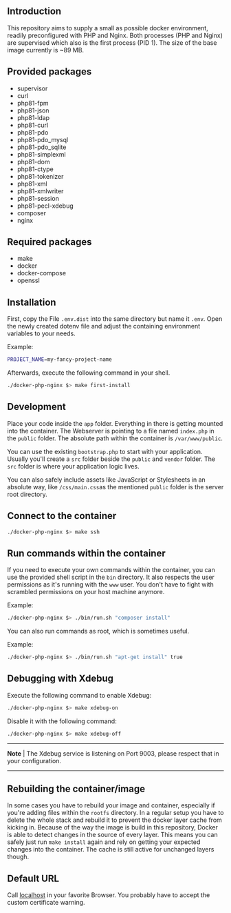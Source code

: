## Introduction

This repository aims to supply a small as possible docker environment, readily preconfigured with PHP and Nginx.
Both processes (PHP and Nginx) are supervised which also is the first process (PID 1). The size
of the base image currently is ~89 MB.

## Provided packages

- supervisor
- curl
- php81-fpm
- php81-json
- php81-ldap
- php81-curl
- php81-pdo
- php81-pdo_mysql
- php81-pdo_sqlite
- php81-simplexml
- php81-dom
- php81-ctype
- php81-tokenizer
- php81-xml
- php81-xmlwriter
- php81-session
- php81-pecl-xdebug
- composer
- nginx

## Required packages

- make
- docker
- docker-compose
- openssl

## Installation

First, copy the File `.env.dist` into the same directory but name it `.env`. 
Open the newly created dotenv file and adjust the containing environment variables 
to your needs.

Example:
```bash
PROJECT_NAME=my-fancy-project-name
```
Afterwards, execute the following command in your shell.
```bash
./docker-php-nginx $> make first-install
```

## Development

Place your code inside the ```app``` folder. Everything in there is
getting mounted into the container. The Webserver is pointing to a
file named ```index.php``` in the ```public``` folder. The absolute
path within the container is ```/var/www/public```.

You can use the existing ```bootstrap.php``` to start with your application.
Usually you'll create a ```src``` folder beside the ```public``` and ```vendor``` folder.
The ```src``` folder is where your application logic lives.

You can also safely include assets like JavaScript or Stylesheets in an absolute way, like ```/css/main.css```as
the mentioned ```public``` folder is the server root directory.

## Connect to the container

```bash
./docker-php-nginx $> make ssh
```

## Run commands within the container

If you need to execute your own commands within the container, you can use the provided
shell script in the ```bin``` directory. It also respects the user permissions as it's
running with the ```www``` user. You don't have to fight with scrambled permissions
on your host machine anymore.

Example: 
```bash
./docker-php-nginx $> ./bin/run.sh "composer install"
```

You can also run commands as root, which is sometimes useful.

Example:
```bash
./docker-php-nginx $> ./bin/run.sh "apt-get install" true
```

## Debugging with Xdebug

Execute the following command to enable Xdebug:
```bash
./docker-php-nginx $> make xdebug-on
```

Disable it with the following command:
```bash
./docker-php-nginx $> make xdebug-off
```

***
**Note** | 
The Xdebug service is listening on Port 9003, please respect that in your configuration.
***

## Rebuilding the container/image

In some cases you have to rebuild your image and container, especially if you're adding
files within the ```rootfs``` directory. In a regular setup you have to delete the whole stack
and rebuild it to prevent the docker layer cache from kicking in. Because of the way the
image is build in this repository, Docker is able to detect changes in the source of every layer.
This means you can safely just run ```make install``` again and rely on getting your
expected changes into the container. The cache is still active for unchanged layers though.

## Default URL

Call [localhost](https://localhost) in your favorite Browser.
You probably have to accept the custom certificate warning.
